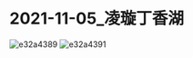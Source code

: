 # 2021-11-05_凌璇丁香湖

![e32a4389](https://user-images.githubusercontent.com/1933673/193615225-59edca07-678a-4da9-a18c-c5fe8fde770b.jpg)
![e32a4391](https://user-images.githubusercontent.com/1933673/193615240-c0c44105-3e8e-4ccd-8408-5d9dbd600097.jpg)

